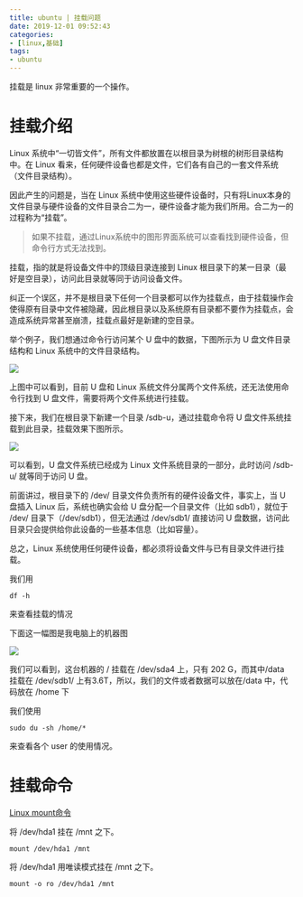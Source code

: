 ```yaml
---
title: ubuntu | 挂载问题
date: 2019-12-01 09:52:43
categories:
- [linux,基础]
tags:
- ubuntu
---
```

挂载是 linux 非常重要的一个操作。

<!--more-->

# 挂载介绍

Linux 系统中“一切皆文件”，所有文件都放置在以根目录为树根的树形目录结构中。在 Linux 看来，任何硬件设备也都是文件，它们各有自己的一套文件系统（文件目录结构）。

因此产生的问题是，当在 Linux 系统中使用这些硬件设备时，只有将Linux本身的文件目录与硬件设备的文件目录合二为一，硬件设备才能为我们所用。合二为一的过程称为“挂载”。

>如果不挂载，通过Linux系统中的图形界面系统可以查看找到硬件设备，但命令行方式无法找到。

挂载，指的就是将设备文件中的顶级目录连接到 Linux 根目录下的某一目录（最好是空目录），访问此目录就等同于访问设备文件。

纠正一个误区，并不是根目录下任何一个目录都可以作为挂载点，由于挂载操作会使得原有目录中文件被隐藏，因此根目录以及系统原有目录都不要作为挂载点，会造成系统异常甚至崩溃，挂载点最好是新建的空目录。

举个例子，我们想通过命令行访问某个 U 盘中的数据，下图所示为 U 盘文件目录结构和 Linux 系统中的文件目录结构。

![](/images/ubuntu/3_0.gif)

上图中可以看到，目前 U 盘和 Linux 系统文件分属两个文件系统，还无法使用命令行找到 U 盘文件，需要将两个文件系统进行挂载。

接下来，我们在根目录下新建一个目录 /sdb-u，通过挂载命令将 U 盘文件系统挂载到此目录，挂载效果下图所示。

![](/images/ubuntu/3_1.gif)

可以看到，U 盘文件系统已经成为 Linux 文件系统目录的一部分，此时访问 /sdb-u/ 就等同于访问 U 盘。

前面讲过，根目录下的 /dev/ 目录文件负责所有的硬件设备文件，事实上，当 U 盘插入 Linux 后，系统也确实会给 U 盘分配一个目录文件（比如 sdb1），就位于 /dev/ 目录下（/dev/sdb1），但无法通过 /dev/sdb1/ 直接访问 U 盘数据，访问此目录只会提供给你此设备的一些基本信息（比如容量）。

总之，Linux 系统使用任何硬件设备，都必须将设备文件与已有目录文件进行挂载。

我们用 

	df -h

来查看挂载的情况

下面这一幅图是我电脑上的机器图

![](/images/ubuntu/3_2.gif)

我们可以看到，这台机器的 / 挂载在 /dev/sda4 上，只有 202 G，而其中/data 挂载在 /dev/sdb1/ 上有3.6T，所以，我们的文件或者数据可以放在/data 中，代码放在 /home 下

我们使用

	sudo du -sh /home/*

来查看各个 user 的使用情况。

# 挂载命令

[Linux mount命令](https://www.runoob.com/linux/linux-comm-mount.html)

将 /dev/hda1 挂在 /mnt 之下。

	mount /dev/hda1 /mnt

将 /dev/hda1 用唯读模式挂在 /mnt 之下。

	mount -o ro /dev/hda1 /mnt



